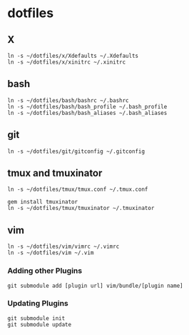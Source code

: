 # dotfiles

## X

    ln -s ~/dotfiles/x/Xdefaults ~/.Xdefaults
    ln -s ~/dotfiles/x/xinitrc ~/.xinitrc

## bash

    ln -s ~/dotfiles/bash/bashrc ~/.bashrc
    ln -s ~/dotfiles/bash/bash_profile ~/.bash_profile
    ln -s ~/dotfiles/bash/bash_aliases ~/.bash_aliases

## git

    ln -s ~/dotfiles/git/gitconfig ~/.gitconfig

## tmux and tmuxinator

    ln -s ~/dotfiles/tmux/tmux.conf ~/.tmux.conf

    gem install tmuxinator
    ln -s ~/dotfiles/tmux/tmuxinator ~/.tmuxinator

## vim

    ln -s ~/dotfiles/vim/vimrc ~/.vimrc
    ln -s ~/dotfiles/vim ~/.vim

### Adding other Plugins

    git submodule add [plugin url] vim/bundle/[plugin name]

### Updating Plugins

    git submodule init
    git submodule update
